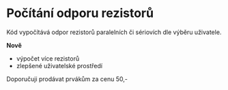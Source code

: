 # Počítání odporu rezistorů

Kód vypočítává odpor rezistorů paralelních či sériovích dle výběru uživatele.

**Nově**
- výpočet více rezistorů
- zlepšené uživatelské prostředí

Doporučuji prodávat prvákům za cenu 50,-
